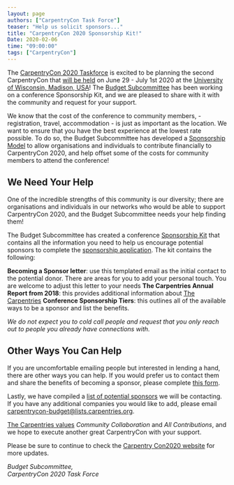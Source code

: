 ```yaml
---
layout: page
authors: ["CarpentryCon Task Force"]
teaser: "Help us solicit sponsors..."
title: "CarpentryCon 2020 Sponsorship Kit!"
Date: 2020-02-06
time: "09:00:00"
tags: ["CarpentryCon"]
---
```


The [CarpentryCon 2020 Taskforce](https://2020.carpentrycon.org/task-force/) is excited to be planning the second CarpentryCon that [will be held](https://carpentries.org/blog/2019/07/carpentrycon2020-theme-venue/) on June 29 - July 1st 2020 at the [University of Wisconsin, Madison, USA](https://www.wisc.edu/)! The [Budget Subcommittee](https://2020.carpentrycon.org/task-force/) has been working on a conference Sponsorship Kit, and we are pleased to share with it with the community and request for your support.

We know that the cost of the conference to community members, - registration, travel, accommodation - is just as important as the location. We want to ensure that you have the best experience at the lowest rate possible. To do so, the Budget Subcommittee has developed a [Sponsorship Model](https://2020.carpentrycon.org/sponsorship/) to allow  organisations and individuals to contribute financially to CarpentryCon 2020, and help offset some of the costs for community members to attend the conference!

## We Need Your Help

One of the incredible strengths of this community is our diversity; there are organisations and individuals in our networks who would be able to support CarpentryCon 2020, and the Budget Subcommittee needs your help finding them!

The Budget Subcommittee has created a conference [Sponsorship Kit](https://drive.google.com/drive/folders/1u-CXe50hYcDPCd90Ubr8d7S3sQYoDK5Y) that contains all the information you need to help us encourage potential sponsors to complete the  [sponsorship application](https://carpentries.typeform.com/to/hqoY3I). The kit contains the following:

**Becoming a Sponsor letter**: use this templated email as the initial contact to the potential donor. There are areas for you to add your personal touch. You are welcome to adjust this letter to your needs
**The Carpentries Annual Report from 2018**: this provides additional information about [The Carpentries](carpentries.org/)
**Conference Sponsorship Tiers**: this outlines all of the available ways to be a sponsor and list the benefits. 

*We do not expect you to cold call people and request that you only reach out to people you already have connections with.* 

## Other Ways You Can Help
 
If you are uncomfortable emailing people but interested in lending a hand, there are other ways you can help. If you would prefer us to contact them and share the benefits of becoming a sponsor, please complete [this form](https://docs.google.com/forms/d/1ftw8g-f2A8Oaxpeaz_0uOisP8Mn0lDpMpvI1TKTDOLw/edit). 

Lastly, we have compiled a [list of potential sponsors](https://docs.google.com/spreadsheets/d/1yWARRlcBX7Q05uIG_Mtx_MHRBLcSfCHH-YLVgdOkMPU/edit#gid=0) we will be contacting. If you have any additional companies you would like to add, please email <carpentrycon-budget@lists.carpentries.org>. 

 [The Carpentries values](https://carpentries.org/values/) *Community Collaboration* and *All Contributions*, and we hope to execute another great CarpentryCon with your support. 

Please be sure to continue to check the [Carpentry Con2020 website](https://2020.carpentrycon.org/) for more updates. 

_Budget Subcommittee,<br/> CarpentryCon 2020 Task Force_ 